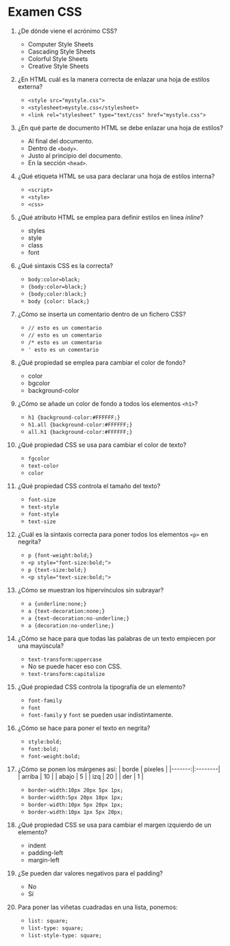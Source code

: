 Examen CSS
==========

1. ¿De dónde viene el acrónimo CSS?
	- Computer Style Sheets
	- Cascading Style Sheets
	- Colorful Style Sheets
	- Creative Style Sheets

2. ¿En HTML cuál es la manera correcta de enlazar una hoja de estilos externa?
	- ` <style src="mystyle.css"> `
	- ` <stylesheet>mystyle.css</stylesheet> `
	- ` <link rel="stylesheet" type="text/css" href="mystyle.css"> `
 	 
3. ¿En qué parte de documento HTML se debe enlazar una hoja de estilos?
	- Al final del documento.
	- Dentro de `<body>`.
	- Justo al principio del documento.
	- En la sección `<head>`.

4. ¿Qué etiqueta HTML se usa para declarar una hoja de estilos interna?
	- `<script>`
	- `<style>`
	- `<css>`
 	
5. ¿Qué atributo HTML se emplea para definir estilos en linea _inline_?
	- styles
	- style
	- class
	- font
	 
6. ¿Qué sintaxis CSS es la correcta?
	- ` body:color=black; `
	- ` {body:color=black;} `
	- ` {body;color:black;} `
	- ` body {color: black;} `

7. ¿Cómo se inserta un comentario dentro de un fichero CSS?
	- `// esto es un comentario `
	- `// esto es un comentario `
	- `/* esto es un comentario `
	- `' esto es un comentario `

8. ¿Qué propiedad se emplea para cambiar el color de fondo?
	- color
	- bgcolor
	- background-color

9. ¿Cómo se añade un color de fondo a todos los elementos ­`<h1>`?
	- `h1 {background-color:#FFFFFF;}`
	- `h1.all {background-color:#FFFFFF;}`
	- `all.h1 {background-color:#FFFFFF;}`

10. ¿Qué propiedad CSS se usa para cambiar el color de texto?
	- `fgcolor`
	- `text-color`
	- `color`
 
11. ¿Qué propiedad CSS controla el tamaño del texto?
	- `font-size`
	- `text-style`
	- `font-style`
	- `text-size`

12. ¿Cuál es la sintaxis correcta para poner todos los elementos `<p>` en negrita?
	- `p {font-weight:bold;}`
	- `<p style="font-size:bold;">`
	- `p {text-size:bold;}`
	- `<p style="text-size:bold;">`

13. ¿Cómo se muestran los hipervínculos sin subrayar?
	- `a {underline:none;}`
	- `a {text-decoration:none;}`
	- `a {text-decoration:no-underline;}`
	- `a {decoration:no-underline;}`
	
14. ¿Cómo se hace para que todas las palabras de un texto empiecen por una mayúscula?
	- `text-transform:uppercase`
	-  No se puede hacer eso con CSS.
	- `text-transform:capitalize`

15. ¿Qué propiedad CSS controla la tipografía de un elemento?
	- `font-family`
	- `font`
	- `font-family` y `font` se pueden usar indistintamente.

16. ¿Cómo se hace para poner el texto en negrita?
	- `style:bold;`
	- `font:bold;`
	- `font-weight:bold;`

17. ¿Cómo se ponen los márgenes así:
| borde  | pixeles |
|-------:|:--------|
| arriba | 10 |
| abajo  | 5  |
| izq    | 20 |
| der    | 1  |
	- `border-width:10px 20px 5px 1px;`
	- `border-width:5px 20px 10px 1px;`
	- `border-width:10px 5px 20px 1px;`
	- `border-width:10px 1px 5px 20px;`

18. ¿Qué propiedad CSS se usa para cambiar el margen izquierdo de un elemento?
	- indent
	- padding-left
	- margin-left
 
19. ¿Se pueden dar valores negativos para el padding?
	- No
	- Sí
 
20. Para poner las viñetas cuadradas en una lista, ponemos:
	- `list: square;` 
	- `list-type: square;`
	- `list-style-type: square;`
